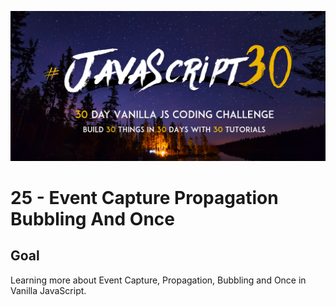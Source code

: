 ![JS30](../javascript30.png)

# 25 - Event Capture Propagation Bubbling And Once

## Goal

Learning more about Event Capture, Propagation, Bubbling and Once in Vanilla JavaScript.
